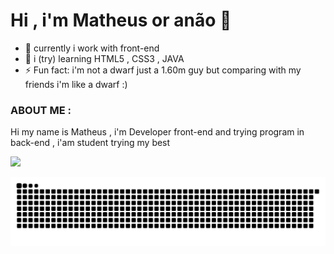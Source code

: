 # Hi , i'm Matheus or anão 👋

- 🔭 currently i work with front-end
- 🌱 i (try) learning HTML5 , CSS3 , JAVA 
- ⚡ Fun fact: i'm not a dwarf just a 1.60m guy but comparing with my friends i'm like a dwarf :)

### ABOUT ME :

Hi my name is Matheus , i'm Developer front-end and trying program in back-end , i'am student trying my best 


<div>
  <img height="150em" src="https://github-readme-stats.vercel.app/api?username=biganao&theme=algolia&show_icons=1">
</div>


 ![Snake animation](https://github.com/Biganao/Biganao/blob/output/github-contribution-grid-snake.svg)
